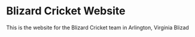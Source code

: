 # Blizard Cricket Website

This is the website for the Blizard Cricket team in Arlington, Virginia
Blizad
